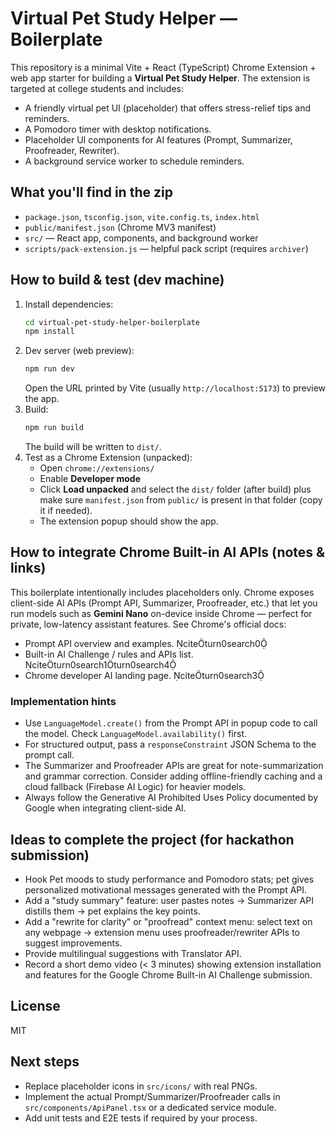 # Virtual Pet Study Helper — Boilerplate

This repository is a minimal Vite + React (TypeScript) Chrome Extension + web app starter for building a **Virtual Pet Study Helper**.
The extension is targeted at college students and includes:
- A friendly virtual pet UI (placeholder) that offers stress-relief tips and reminders.
- A Pomodoro timer with desktop notifications.
- Placeholder UI components for AI features (Prompt, Summarizer, Proofreader, Rewriter).
- A background service worker to schedule reminders.

## What you'll find in the zip
- `package.json`, `tsconfig.json`, `vite.config.ts`, `index.html`
- `public/manifest.json` (Chrome MV3 manifest)
- `src/` — React app, components, and background worker
- `scripts/pack-extension.js` — helpful pack script (requires `archiver`)

## How to build & test (dev machine)
1. Install dependencies:
   ```bash
   cd virtual-pet-study-helper-boilerplate
   npm install
   ```
2. Dev server (web preview):
   ```bash
   npm run dev
   ```
   Open the URL printed by Vite (usually `http://localhost:5173`) to preview the app.
3. Build:
   ```bash
   npm run build
   ```
   The build will be written to `dist/`.
4. Test as a Chrome Extension (unpacked):
   - Open `chrome://extensions/`
   - Enable **Developer mode**
   - Click **Load unpacked** and select the `dist/` folder (after build) plus make sure `manifest.json` from `public/` is present in that folder (copy it if needed).
   - The extension popup should show the app.

## How to integrate Chrome Built-in AI APIs (notes & links)
This boilerplate intentionally includes placeholders only. Chrome exposes client-side AI APIs (Prompt API, Summarizer, Proofreader, etc.) that let you run models such as **Gemini Nano** on-device inside Chrome — perfect for private, low-latency assistant features. See Chrome's official docs:
- Prompt API overview and examples. citeturn0search0
- Built-in AI Challenge / rules and APIs list. citeturn0search1turn0search4
- Chrome developer AI landing page. citeturn0search3

### Implementation hints
- Use `LanguageModel.create()` from the Prompt API in popup code to call the model. Check `LanguageModel.availability()` first.
- For structured output, pass a `responseConstraint` JSON Schema to the prompt call.
- The Summarizer and Proofreader APIs are great for note-summarization and grammar correction. Consider adding offline-friendly caching and a cloud fallback (Firebase AI Logic) for heavier models.
- Always follow the Generative AI Prohibited Uses Policy documented by Google when integrating client-side AI.

## Ideas to complete the project (for hackathon submission)
- Hook Pet moods to study performance and Pomodoro stats; pet gives personalized motivational messages generated with the Prompt API.
- Add a "study summary" feature: user pastes notes → Summarizer API distills them → pet explains the key points.
- Add a "rewrite for clarity" or "proofread" context menu: select text on any webpage → extension menu uses proofreader/rewriter APIs to suggest improvements.
- Provide multilingual suggestions with Translator API.
- Record a short demo video (< 3 minutes) showing extension installation and features for the Google Chrome Built-in AI Challenge submission.

## License
MIT

## Next steps
- Replace placeholder icons in `src/icons/` with real PNGs.
- Implement the actual Prompt/Summarizer/Proofreader calls in `src/components/ApiPanel.tsx` or a dedicated service module.
- Add unit tests and E2E tests if required by your process.

